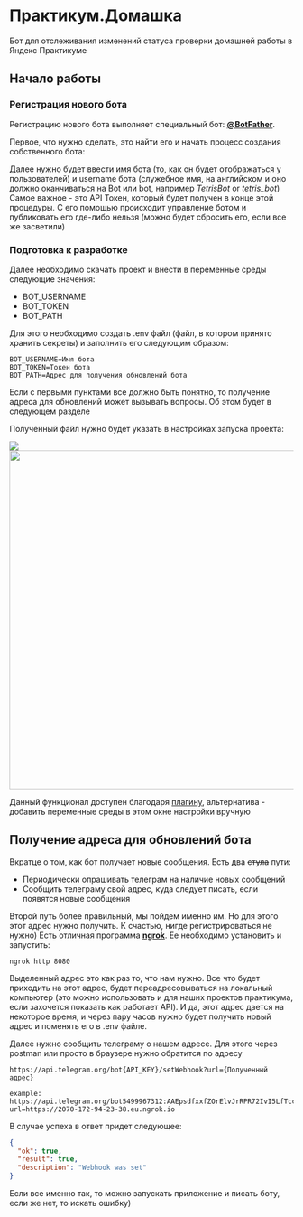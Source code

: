 # Практикум.Домашка

Бот для отслеживания изменений статуса проверки домашней работы в Яндекс Практикуме

## Начало работы

### Регистрация нового бота

Регистрацию нового бота выполняет специальный бот: **[@BotFather]( https://t.me/BotFather)**.

Первое, что нужно сделать, это найти его и начать процесс создания собственного бота:

Далее нужно будет ввести имя бота (то, как он будет отображаться у пользователей) и username бота (служебное имя, на
английском и оно должно оканчиваться на Bot или bot, например _TetrisBot_ or _tetris_bot_)
Самое важное - это API Токен, который будет получен в конце этой процедуры. С его помощью происходит управление ботом и
публиковать его где-либо нельзя (можно будет сбросить его, если все же засветили)

### Подготовка к разработке

Далее необходимо скачать проект и внести в переменные среды следующие значения:

* BOT_USERNAME
* BOT_TOKEN
* BOT_PATH

Для этого необходимо создать .env файл (файл, в котором принято хранить секреты) и заполнить его следующим образом:

```shell
BOT_USERNAME=Имя бота
BOT_TOKEN=Токен бота
BOT_PATH=Адрес для получения обновлений бота
```

Если с первыми пунктами все должно быть понятно, то получение адреса для обновлений может вызывать вопросы. Об этом
будет в следующем разделе

Полученный файл нужно будет указать в настройках запуска проекта:

<img src="help/screenshot-2.png"/>
<br>
<img src="help/screenshot-3.png" width="600"/>

Данный функционал доступен благодаря [плагину](https://plugins.jetbrains.com/plugin/7861-envfile), альтернатива -
добавить переменные среды в этом окне настройки вручную

## Получение адреса для обновлений бота

Вкратце о том, как бот получает новые сообщения. Есть два ~~стула~~ пути:

* Периодически опрашивать телеграм на наличие новых сообщений
* Сообщить телеграму свой адрес, куда следует писать, если появятся новые сообщения

Второй путь более правильный, мы пойдем именно им. Но для этого этот адрес нужно получить. К счастью, нигде
регистрироваться не нужно)
Есть отличная программа **[ngrok](https://ngrok.com)**. Ее необходимо установить и запустить:

```shell
ngrok http 8080
```


Выделенный адрес это как раз то, что нам нужно. Все что будет приходить на этот адрес, будет переадресовываться на
локальный компьютер (это можно использовать и для наших проектов практикума, если захочется показать как работает API).
И да, этот адрес дается на некоторое время, и через пару часов нужно будет получить новый адрес и поменять его в .env
файле.

Далее нужно сообщить телеграму о нашем адресе. Для этого через postman или просто в браузере нужно обратится по адресу

```shell
https://api.telegram.org/bot{API_KEY}/setWebhook?url={Полученный адрес}

example: https://api.telegram.org/bot5499967312:AAEpsdfxxfZOrElvJrRPR72IvI5LfTcc1LE/setWebhook?url=https://2070-172-94-23-38.eu.ngrok.io
```

В случае успеха в ответ придет следующее:

```json
{
  "ok": true,
  "result": true,
  "description": "Webhook was set"
}
```

Если все именно так, то можно запускать приложение и писать боту, если же нет, то искать ошибку)
